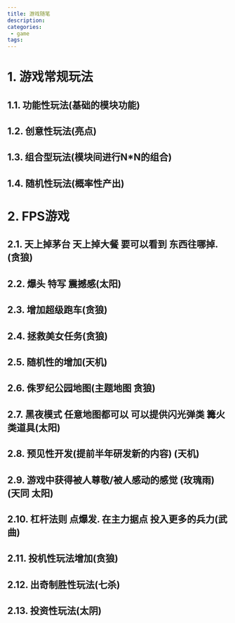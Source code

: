 ```yaml
---
title: 游戏随笔
description:
categories:
 - game
tags:
---
```


# 1. 游戏常规玩法
## 1.1. 功能性玩法(基础的模块功能)
## 1.2. 创意性玩法(亮点)
## 1.3. 组合型玩法(模块间进行N*N的组合)
## 1.4. 随机性玩法(概率性产出)

# 2. FPS游戏
## 2.1. 天上掉茅台 天上掉大餐 要可以看到 东西往哪掉.(贪狼)
## 2.2. 爆头 特写 震撼感(太阳)
## 2.3. 增加超级跑车(贪狼)
## 2.4. 拯救美女任务(贪狼)
## 2.5. 随机性的增加(天机)
## 2.6. 侏罗纪公园地图(主题地图 贪狼)
## 2.7. 黑夜模式 任意地图都可以 可以提供闪光弹类 篝火类道具(太阳)
## 2.8. 预见性开发(提前半年研发新的内容) (天机)
## 2.9. 游戏中获得被人尊敬/被人感动的感觉 (玫瑰雨) (天同 太阳)
## 2.10. 杠杆法则 点爆发. 在主力据点 投入更多的兵力(武曲)
## 2.11. 投机性玩法增加(贪狼)
## 2.12. 出奇制胜性玩法(七杀)
## 2.13. 投资性玩法(太阴)
